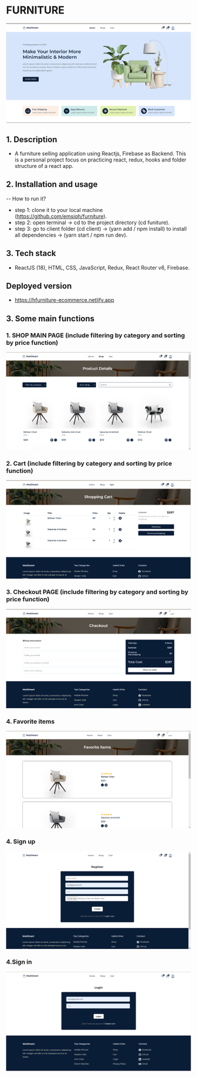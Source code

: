 # FURNITURE

![p1](screenshots/home.png)

## 1. Description

- A furniture selling application using Reactjs, Firebase as Backend. This is a personal project focus on practicing react, redux, hooks and folder structure of a react app.

## 2. Installation and usage

-- How to run it?

- step 1: clone it to your local machine (https://github.com/emsiqh/furniture).
- step 2: open terminal -> cd to the project directory (cd funiture).
- step 3: go to client folder (cd client) -> (yarn add / npm install) to install all dependencies -> (yarn start / npm run dev).

## 3. Tech stack

- ReactJS (18), HTML, CSS, JavaScript, Redux, React Router v6, Firebase.

## Deployed version

- https://hfurniture-ecommerce.netlify.app

## 3. Some main functions

### 1. SHOP MAIN PAGE (include filtering by category and sorting by price function)

![p1](screenshots/shop.png)

### 2. Cart (include filtering by category and sorting by price function)

![p2](screenshots/cart.png)

### 3. Checkout PAGE (include filtering by category and sorting by price function)

![p3](screenshots/checkout.png)

### 4. Favorite items

![p4](screenshots/fav.png)

### 4. Sign up

![p4](screenshots/signup.png)

### 4.Sign in

![p4](screenshots/signin.png)
